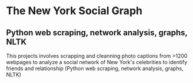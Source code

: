 # The New York Social Graph 
## Python web scraping, network analysis, graphs, NLTK
This projects involves scrapping and cleanning photo captions from >1200 webpages to analyze a social network of New York's celebrities to identify friends and relationship (Python web scraping, network analysis, graphs, NLTK)
